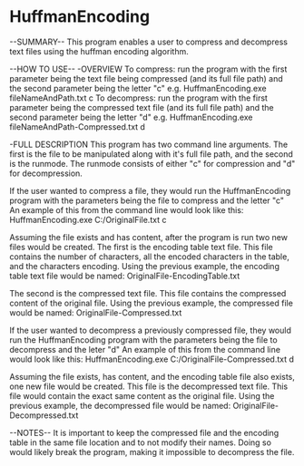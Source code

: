 # HuffmanEncoding
--SUMMARY--
This program enables a user to compress and decompress text files using the huffman encoding algorithm.

--HOW TO USE--
-OVERVIEW
To compress: run the program with the first parameter being the text file being compressed (and its full file path) and the second parameter being the letter "c"
e.g. HuffmanEncoding.exe fileNameAndPath.txt c
To decompress: run the program with the first parameter being the compressed text file (and its full file path) and the second parameter being the letter "d"
e.g. HuffmanEncoding.exe fileNameAndPath-Compressed.txt d

-FULL DESCRIPTION
This program has two command line arguments. The first is the file to be manipulated along with it's full file path, and the second is the runmode.
The runmode consists of either "c" for compression and "d" for decompression.

If the user wanted to compress a file, they would run the HuffmanEncoding program with the parameters being the file to compress and the letter "c"
An example of this from the command line would look like this:
  HuffmanEncoding.exe C:/OriginalFile.txt c
  
Assuming the file exists and has content, after the program is run two new files would be created.
The first is the encoding table text file. This file contains the number of characters, all the encoded characters in the table, and the characters encoding.
Using the previous example, the encoding table text file would be named:
  OriginalFile-EncodingTable.txt
  
The second is the compressed text file. This file contains the compressed content of the original file.
Using the previous example, the compressed file would be named:
  OriginalFile-Compressed.txt
  
If the user wanted to decompress a previously compressed file, they would run the HuffmanEncoding program with the parameters being the file to decompress and the leter "d"
An example of this from the command line would look like this:
  HuffmanEncoding.exe C:/OriginalFile-Compressed.txt d
  
Assuming the file exists, has content, and the encoding table file also exists, one new file would be created.
This file is the decompressed text file. This file would contain the exact same content as the original file.
Using the previous example, the decompressed file would be named:
  OriginalFile-Decompressed.txt
  
--NOTES--
It is important to keep the compressed file and the encoding table in the same file location and to not modify their names.
Doing so would likely break the program, making it impossible to decompress the file.
